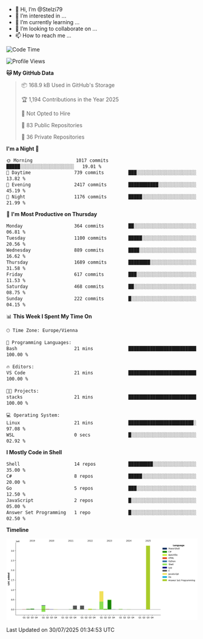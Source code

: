- 👋 Hi, I’m @Stelzi79
- 👀 I’m interested in ...
- 🌱 I’m currently learning ...
- 💞️ I’m looking to collaborate on ...
- 📫 How to reach me ...

<!--START_SECTION:waka-->
![Code Time](http://img.shields.io/badge/Code%20Time-1%2C142%20hrs%2033%20mins-blue)

![Profile Views](http://img.shields.io/badge/Profile%20Views-2-blue)

**🐱 My GitHub Data** 

> 📦 168.9 kB Used in GitHub's Storage 
 > 
> 🏆 1,194 Contributions in the Year 2025
 > 
> 🚫 Not Opted to Hire
 > 
> 📜 83 Public Repositories 
 > 
> 🔑 36 Private Repositories 
 > 
**I'm a Night 🦉** 

```text
🌞 Morning                1017 commits        █████░░░░░░░░░░░░░░░░░░░░   19.01 % 
🌆 Daytime                739 commits         ███░░░░░░░░░░░░░░░░░░░░░░   13.82 % 
🌃 Evening                2417 commits        ███████████░░░░░░░░░░░░░░   45.19 % 
🌙 Night                  1176 commits        █████░░░░░░░░░░░░░░░░░░░░   21.99 % 
```
📅 **I'm Most Productive on Thursday** 

```text
Monday                   364 commits         ██░░░░░░░░░░░░░░░░░░░░░░░   06.81 % 
Tuesday                  1100 commits        █████░░░░░░░░░░░░░░░░░░░░   20.56 % 
Wednesday                889 commits         ████░░░░░░░░░░░░░░░░░░░░░   16.62 % 
Thursday                 1689 commits        ████████░░░░░░░░░░░░░░░░░   31.58 % 
Friday                   617 commits         ███░░░░░░░░░░░░░░░░░░░░░░   11.53 % 
Saturday                 468 commits         ██░░░░░░░░░░░░░░░░░░░░░░░   08.75 % 
Sunday                   222 commits         █░░░░░░░░░░░░░░░░░░░░░░░░   04.15 % 
```


📊 **This Week I Spent My Time On** 

```text
🕑︎ Time Zone: Europe/Vienna

💬 Programming Languages: 
Bash                     21 mins             █████████████████████████   100.00 % 

🔥 Editors: 
VS Code                  21 mins             █████████████████████████   100.00 % 

🐱‍💻 Projects: 
stacks                   21 mins             █████████████████████████   100.00 % 

💻 Operating System: 
Linux                    21 mins             ████████████████████████░   97.08 % 
WSL                      0 secs              █░░░░░░░░░░░░░░░░░░░░░░░░   02.92 % 
```

**I Mostly Code in Shell** 

```text
Shell                    14 repos            █████████░░░░░░░░░░░░░░░░   35.00 % 
C#                       8 repos             █████░░░░░░░░░░░░░░░░░░░░   20.00 % 
Go                       5 repos             ███░░░░░░░░░░░░░░░░░░░░░░   12.50 % 
JavaScript               2 repos             █░░░░░░░░░░░░░░░░░░░░░░░░   05.00 % 
Answer Set Programming   1 repo              █░░░░░░░░░░░░░░░░░░░░░░░░   02.50 % 
```



**Timeline**

![Lines of Code chart](https://raw.githubusercontent.com/Stelzi79/Stelzi79/main/assets/bar_graph.png)


 Last Updated on 30/07/2025 01:34:53 UTC
<!--END_SECTION:waka-->

<!---
Stelzi79/Stelzi79 is a ✨ special ✨ repository because its `README.md` (this file) appears on your GitHub profile.
You can click the Preview link to take a look at your changes.
--->
